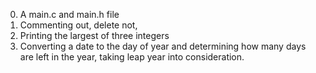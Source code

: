 0. A main.c and main.h file 
1. Commenting out, delete not, 
2. Printing the largest of three integers
3. Converting a date to the day of year and determining how many days are left in the year, taking leap year into consideration.
